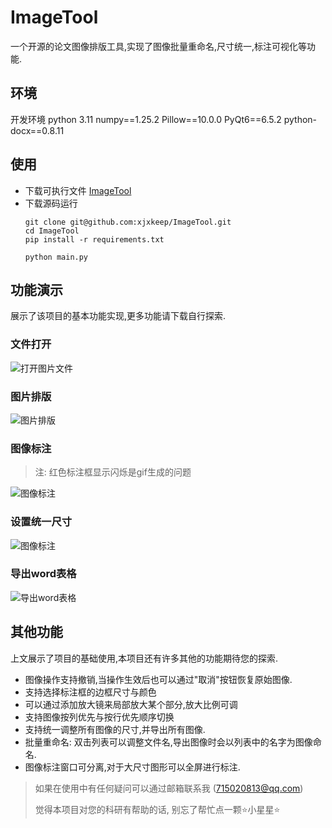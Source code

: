 # ImageTool
一个开源的论文图像排版工具,实现了图像批量重命名,尺寸统一,标注可视化等功能.
## 环境
开发环境 python 3.11
numpy==1.25.2
Pillow==10.0.0
PyQt6==6.5.2
python-docx==0.8.11
## 使用
* 下载可执行文件
  [ImageTool](https://github.com/xjxkeep/ImageTool/releases/tag/V1.0.0)
* 下载源码运行
  ```
  git clone git@github.com:xjxkeep/ImageTool.git
  cd ImageTool
  pip install -r requirements.txt

  python main.py
  ```

## 功能演示
展示了该项目的基本功能实现,更多功能请下载自行探索.
### 文件打开
![打开图片文件](https://github.com/xjxkeep/ImageTool/blob/main/images/%E6%96%87%E4%BB%B6%E6%89%93%E5%BC%80.gif)
### 图片排版
![图片排版](https://github.com/xjxkeep/ImageTool/blob/main/images/%E5%9B%BE%E5%83%8F%E6%8E%92%E7%89%88.gif)
### 图像标注
> 注: 红色标注框显示闪烁是gif生成的问题
> 
![图像标注](https://github.com/xjxkeep/ImageTool/blob/main/images/%E5%9B%BE%E5%83%8F%E6%A0%87%E6%B3%A8.gif)
### 设置统一尺寸
![图像标注](https://github.com/xjxkeep/ImageTool/blob/main/images/%E7%BB%9F%E4%B8%80%E5%B0%BA%E5%AF%B8.gif)
### 导出word表格
![导出word表格](https://github.com/xjxkeep/ImageTool/blob/main/images/word%E7%94%9F%E6%88%90.gif)
## 其他功能
上文展示了项目的基础使用,本项目还有许多其他的功能期待您的探索.
* 图像操作支持撤销,当操作生效后也可以通过"取消"按钮恢复原始图像.
* 支持选择标注框的边框尺寸与颜色
* 可以通过添加放大镜来局部放大某个部分,放大比例可调
* 支持图像按列优先与按行优先顺序切换
* 支持统一调整所有图像的尺寸,并导出所有图像.
* 批量重命名: 双击列表可以调整文件名,导出图像时会以列表中的名字为图像命名.
* 图像标注窗口可分离,对于大尺寸图形可以全屏进行标注.


> 如果在使用中有任何疑问可以通过邮箱联系我 (715020813@qq.com)
>
> 觉得本项目对您的科研有帮助的话, 别忘了帮忙点一颗⭐小星星⭐

